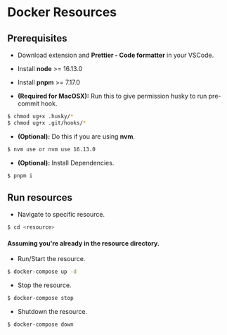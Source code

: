# Docker Resources

## Prerequisites

- Download extension and **Prettier - Code formatter** in your VSCode.
- Install **node** >= 16.13.0
- Install **pnpm** >= 7.17.0

- **(Required for MacOSX):** Run this to give permission husky to run pre-commit hook.

```bash
$ chmod ug+x .husky/*
$ chmod ug+x .git/hooks/*
```

- **(Optional):** Do this if you are using **nvm**.

```bash
$ nvm use or nvm use 16.13.0
```

- **(Optional):** Install Dependencies.

```bash
$ pnpm i
```

## Run resources

- Navigate to specific resource.

```bash
$ cd <resource>
```

#### Assuming you're already in the resource directory.

- Run/Start the resource.

```bash
$ docker-compose up -d
```

- Stop the resource.

```bash
$ docker-compose stop
```

- Shutdown the resource.

```bash
$ docker-compose down
```
